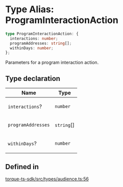 # Type Alias: ProgramInteractionAction

```ts
type ProgramInteractionAction: {
  interactions: number;
  programAddresses: string[];
  withinDays: number;
};
```

Parameters for a program interaction action.

## Type declaration

<table>
<thead>
<tr>
<th>Name</th>
<th>Type</th>
</tr>
</thead>
<tbody>
<tr>
<td>

`interactions`?

</td>
<td>

`number`

</td>
</tr>
<tr>
<td>

`programAddresses`

</td>
<td>

`string`[]

</td>
</tr>
<tr>
<td>

`withinDays`?

</td>
<td>

`number`

</td>
</tr>
</tbody>
</table>

## Defined in

[torque-ts-sdk/src/types/audience.ts:56](https://github.com/torque-labs/torque-ts-sdk/blob/e34efdf278512e8a58bacdba966e9cd90b1db20a/src/types/audience.ts#L56)
